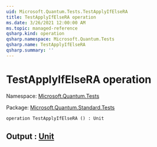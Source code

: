 ```yaml
---
uid: Microsoft.Quantum.Tests.TestApplyIfElseRA
title: TestApplyIfElseRA operation
ms.date: 3/26/2021 12:00:00 AM
ms.topic: managed-reference
qsharp.kind: operation
qsharp.namespace: Microsoft.Quantum.Tests
qsharp.name: TestApplyIfElseRA
qsharp.summary: ''
---
```


# TestApplyIfElseRA operation

Namespace: [Microsoft.Quantum.Tests](xref:Microsoft.Quantum.Tests)

Package: [Microsoft.Quantum.Standard.Tests](https://nuget.org/packages/Microsoft.Quantum.Standard.Tests)




```qsharp
operation TestApplyIfElseRA () : Unit
```


## Output : [Unit](xref:microsoft.quantum.lang-ref.unit)

